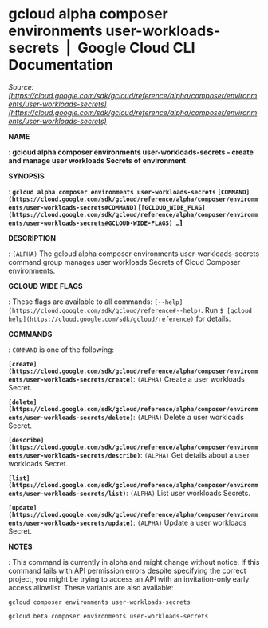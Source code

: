 # gcloud alpha composer environments user-workloads-secrets  |  Google Cloud CLI Documentation

*Source: [https://cloud.google.com/sdk/gcloud/reference/alpha/composer/environments/user-workloads-secrets](https://cloud.google.com/sdk/gcloud/reference/alpha/composer/environments/user-workloads-secrets)*

**NAME**

: **gcloud alpha composer environments user-workloads-secrets - create and manage user workloads Secrets of environment**

**SYNOPSIS**

: **`gcloud alpha composer environments user-workloads-secrets` `[COMMAND](https://cloud.google.com/sdk/gcloud/reference/alpha/composer/environments/user-workloads-secrets#COMMAND)` [`[GCLOUD_WIDE_FLAG](https://cloud.google.com/sdk/gcloud/reference/alpha/composer/environments/user-workloads-secrets#GCLOUD-WIDE-FLAGS) …`]**

**DESCRIPTION**

: `(ALPHA)` The gcloud alpha composer environments
user-workloads-secrets command group manages user workloads Secrets of Cloud
Composer environments.

**GCLOUD WIDE FLAGS**

: These flags are available to all commands: `[--help](https://cloud.google.com/sdk/gcloud/reference#--help)`.
Run `$ [gcloud help](https://cloud.google.com/sdk/gcloud/reference)` for details.

**COMMANDS**

: ``COMMAND`` is one of the following:

**`[create](https://cloud.google.com/sdk/gcloud/reference/alpha/composer/environments/user-workloads-secrets/create)`**:
`(ALPHA)` Create a user workloads Secret.

**`[delete](https://cloud.google.com/sdk/gcloud/reference/alpha/composer/environments/user-workloads-secrets/delete)`**:
`(ALPHA)` Delete a user workloads Secret.

**`[describe](https://cloud.google.com/sdk/gcloud/reference/alpha/composer/environments/user-workloads-secrets/describe)`**:
`(ALPHA)` Get details about a user workloads Secret.

**`[list](https://cloud.google.com/sdk/gcloud/reference/alpha/composer/environments/user-workloads-secrets/list)`**:
`(ALPHA)` List user workloads Secrets.

**`[update](https://cloud.google.com/sdk/gcloud/reference/alpha/composer/environments/user-workloads-secrets/update)`**:
`(ALPHA)` Update a user workloads Secret.

**NOTES**

: This command is currently in alpha and might change without notice. If this
command fails with API permission errors despite specifying the correct project,
you might be trying to access an API with an invitation-only early access
allowlist. These variants are also available:

```
gcloud composer environments user-workloads-secrets
```

```
gcloud beta composer environments user-workloads-secrets
```